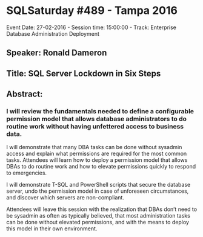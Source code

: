 # SQLSaturday #489 - Tampa 2016
Event Date: 27-02-2016 - Session time: 15:00:00 - Track: Enterprise Database Administration  Deployment
## Speaker: Ronald Dameron
## Title: SQL Server Lockdown in Six Steps
## Abstract:
### I will review the fundamentals needed to define a configurable permission model that allows database administrators to do routine work without having unfettered access to business data. 

I will demonstrate that many DBA tasks can be done without sysadmin access and explain what permissions are required for the most common tasks. Attendees will learn how to deploy a permission model that allows DBAs to do routine work and how to elevate permissions quickly to respond to emergencies. 

I will demonstrate  T-SQL and PowerShell scripts that secure the database server, undo the permission model in case of unforeseen circumstances, and discover which servers are non-compliant.

Attendees will leave this session with the realization that DBAs don’t need to be sysadmin as often as typically believed, that most administration tasks can be done without elevated permissions, and with the means to deploy this model in their own environment.
